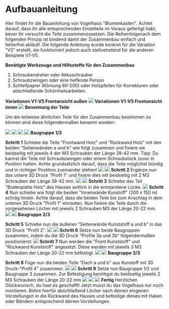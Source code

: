 # Aufbauanleitung

Hier findet ihr die Bauanleitung von Vogelhaus "Blumenkasten". Achtet darauf, dass ihr alle entsprechenden Einzelteile im Voraus gefertigt habt, bevor ihr versucht die Teile zusammenzusetzen. Die Reihenfolgenach dem folgenden Prinzip ist bindend damit der Zusammenbau einfach und fehlerfrei abläuft. Die folgende Anleitung wurde konkret für die Variation "V2" erstellt, sie funktioniert jedoch auch stellvetretend für die anderen Beispiele V1-V5. 

__Benötigte Werkzeuge und Hilfsstoffe für den Zusammenbau__

1. Schraubendreher oder Akkuschrauber
2. Schraubzwingen oder eine helfende Person
3. Schleifpapier (Körnung 80-200) oder Holzpfeilen für Korrekturen oder abschließende Schönheitsarbeiten.  

__Variationen V1-V5 Frontansicht außen__
![](V_out.jpg)
__Variationen V1-V5 Frontansicht innen__
![](V_in.jpg)
__Benennung der Teile__ 

Um die teilweise ähnlichen Teile für den Zusammenbau bestimmen zu können sind diese folgendermaßen benannt worden: 

![](B1.jpg) 
![](B2.jpg)
![](B3.JPG) 
![](Anordnung_3D_Druck_Komponenten_transparent1.png) 
__Baugruppe 1/3__ 

__Schritt 1__
Schiebe die Teile "Frontwand Holz" und "Rückwand Holz" mit den beiden "Seitenwänden a und b"  wie folgt zusammen und fixiere sie beidseitig mit jeweils 4 der M3 Schrauben der Länge 38-42 mm. Tipp: Du kannst die Teile mit Schraubzwingen oder einem Schraubstock zuvor in Position halten. Achte grundsätzlich darauf, dass die Teile möglichst bündig und in richtiger Postition zueinander stehen! 
![](Anleitung_Blumenkasten_Vogelhaus_Seite_01.jpg) 
![](Anleitung_Blumenkasten_Vogelhaus_Seite_02.jpg) 
__Schritt 2__ Ergänze nun das untere 3D Druck "Profil 1" und fixiere dies mit beidseitig mit 2 M3 Schrauben der Länge 38-42 mm. 
![](Anleitung_Blumenkasten_Vogelhaus_Seite_03.jpg) 
![](Anleitung_Blumenkasten_Vogelhaus_Seite_04.jpg) 
__Schritt 3__ Schiebe das Teil "Bodenplatte Holz" des Hauses seitlich in die entstandene Lücke. 
![](Anleitung_Blumenkasten_Vogelhaus_Seite_05.jpg) 
__Schritt 4__ Nun schiebe wie folgt die beiden "Innenwände Kunstoff" (200 x 150 m) schräg hinein. Achte darauf, dass die beiden Teile bis zum Anschlag in dem unteren 3D Druck "Profil 1" einrasten. Nun fixiere die Teile durch die vorgesehenen Löcher mit jeweils 2 Schrauben M3 der Länge 20-22 mm.  
![](Anleitung_Blumenkasten_Vogelhaus_Seite_06.jpg) 
![](Anleitung_Blumenkasten_Vogelhaus_Seite_07.jpg) 
__Baugruppe 2/3__

__Schritt 5__ Schiebe nun die äußeren "Seitenwände Kunststoff a und b" in das 3D Druck "Profil 2". 
![](Anleitung_Blumenkasten_Vogelhaus_Seite_08.jpg) 
![](Anleitung_Blumenkasten_Vogelhaus_Seite_09.jpg) 
__Schritt 6__ Setze nun beide Baugruppen zusammen, indem du die 3D Druck "Profile 3a und 3b" folgendermaßen positionierst: 
![](Anleitung_Blumenkasten_Vogelhaus_Seite_10.jpg) 
__Schritt 7__ Nun werden die "Front Kunststoff" und "Rückwand Kunststoff" angesetzt. Diese werden mit jeweils 3 M3 Schrauben der Länge 20-22 mm befestigt. 
![](Anleitung_Blumenkasten_Vogelhaus_Seite_11.jpg) 
![](Anleitung_Blumenkasten_Vogelhaus_Seite_12.jpg) 
__Baugruppe 3/3__

__Schritt 8__ Füge nun die beiden Teile "Dach a und b" aus Kunstoff mit 3D Druck-"Profil 4" zusammen.
![](Anleitung_Blumenkasten_Vogelhaus_Seite_13.jpg) 
![](Anleitung_Blumenkasten_Vogelhaus_Seite_14.jpg) 
__Schritt 9__ Setze nun Baugruppe 1/2 und Baugruppe 3 zusammen. Zur Befestigung benötigst du beidseitig jeweils 2 M3 Schrauben der Länge 20-22 mm
![](Anleitung_Blumenkasten_Vogelhaus_Seite_15.jpg) 
![](Anleitung_Blumenkasten_Vogelhaus_Seite_16.jpg) 
![](Anleitung_Blumenkasten_Vogelhaus_Seite_17.jpg) 
__Fertig__ Herzlichen Glückwunsch, du hast es geschafft! Jetzt musst du das Vogelhaus nur noch montieren. Bohre hierfür abschließend Löcher nach deinen eingenen Vorstellungen in die Rückwand des Hauses und befestige dieses mit Haken oder Bändern entsprechend deinen Vorstellungen. 






